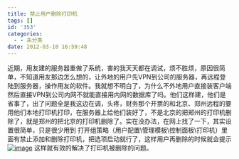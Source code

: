 ```yaml
---
title: 禁止用户删除打印机
tags: []
id: '353'
categories:
  - - 未分类
date: 2012-03-10 16:59:48
---
```


近期，用友建的服务器重做了系统，害的我天天都在调试，烦不胜烦，原因很简单，不知道用友那边怎么想的，让外地的用户先VPN到公司的服务器，再远程登陆到服务器，操作用友的软件。我就想不明白了，为什么不外地用户直接装客户端然后直接VPN到公司内网不就能直接用内网的数据库了吗。他们这样建，他们是省事了，出了问题全是我这边在调，头疼，财务那个开票的和北京、郑州远程的要用他们本地打印机打印，在服务器上给他们装好了，不是北京的把郑州的打印机删除了，就是郑州的把北京的打印机删除了。实在没办法，在网上找了一下，其实设置很简单，只是很少用到 打开组策略（用户配置\\管理模板\\控制面板\\打印机）里面有禁止添加和删除打印机，把选项启动就行了，这样用户再删除的时候就会提示 [![image](http://www.gcsee.com/wp-content/uploads/2012/03/image_thumb.png "image")](http://www.gcsee.com/wp-content/uploads/2012/03/image.png) 这样就有效的解决了打印机被删除的问题。